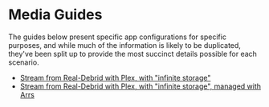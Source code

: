 # Media Guides

The guides below present specific app configurations for specific purposes, and while much of the information is likely to be duplicated, they've been split up to provide the most succinct details possible for each scenario.

* [Stream from Real-Debrid with Plex, with "infinite storage"](/guides/media/stream-from-real-debrid-with-plex)
* [Stream from Real-Debrid with Plex, with "infinite storage", managed with Arrs](/guides/media/stream-from-real-debrid-with-plex-radarr-sonarr-prowlarr/)